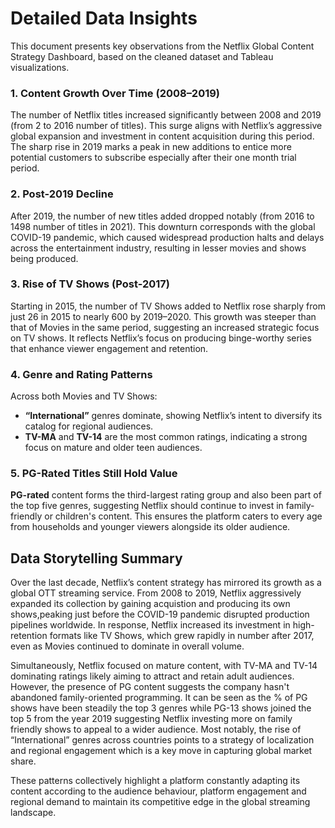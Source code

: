 # Detailed Data Insights

This document presents key observations from the Netflix Global Content Strategy Dashboard, based on the cleaned dataset and Tableau visualizations.


### 1. Content Growth Over Time (2008–2019)  
The number of Netflix titles increased significantly between 2008 and 2019 (from 2 to 2016 number of titles). 
This surge aligns with Netflix’s aggressive global expansion and investment in content acquisition during this period. 
The sharp rise in 2019 marks a peak in new additions to entice more potential customers to subscribe especially after their one month trial period.


### 2. Post-2019 Decline  
After 2019, the number of new titles added dropped notably (from 2016 to 1498 number of titles in 2021). 
This downturn corresponds with the global COVID-19 pandemic, which caused widespread production halts and delays across the entertainment industry, resulting in lesser movies and shows being produced.


### 3. Rise of TV Shows (Post-2017)  
Starting in 2015, the number of TV Shows added to Netflix rose sharply from just 26 in 2015 to nearly 600 by 2019–2020. 
This growth was steeper than that of Movies in the same period, suggesting an increased strategic focus on TV shows.
It reflects Netflix’s focus on producing binge-worthy series that enhance viewer engagement and retention.


### 4. Genre and Rating Patterns  
Across both Movies and TV Shows:
- **“International”** genres dominate, showing Netflix’s intent to diversify its catalog for regional audiences.
- **TV-MA** and **TV-14** are the most common ratings, indicating a strong focus on mature and older teen audiences.


### 5. PG-Rated Titles Still Hold Value  
**PG-rated** content forms the third-largest rating group and also been part of the top five genres, suggesting Netflix should continue to invest in family-friendly or children's content.
This ensures the platform caters to every age from households and younger viewers alongside its older audience.


## Data Storytelling Summary

Over the last decade, Netflix’s content strategy has mirrored its growth as a global OTT streaming service. 
From 2008 to 2019, Netflix aggressively expanded its collection by gaining acquistion and producing its own shows,peaking just before the COVID-19 pandemic disrupted production pipelines worldwide. 
In response, Netflix increased its investment in high-retention formats like TV Shows, which grew rapidly in number after 2017, even as Movies continued to dominate in overall volume.

Simultaneously, Netflix focused on mature content, with TV-MA and TV-14 dominating ratings likely aiming to attract and retain adult audiences. 
However, the presence of PG content suggests the company hasn't abandoned family-oriented programming. 
It can be seen as the % of PG shows have been steadily the top 3 genres while PG-13 shows joined the top 5 from the year 2019 suggesting Netflix investing more on family friendly shows to appeal to a wider audience.
Most notably, the rise of “International” genres across countries points to a strategy of localization and regional engagement which is a key move in capturing global market share. 

These patterns collectively highlight a platform constantly adapting its content according to the audience behaviour, platform engagement and regional demand to maintain its competitive edge in the global streaming landscape.

